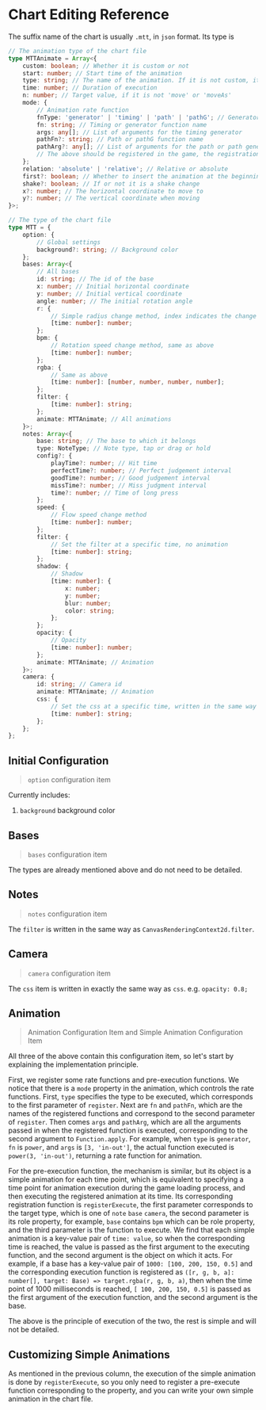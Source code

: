 # Chart Editing Reference

The suffix name of the chart is usually `.mtt`, in `json` format. Its type is

```ts
// The animation type of the chart file
type MTTAnimate = Array<{
    custom: boolean; // Whether it is custom or not
    start: number; // Start time of the animation
    type: string; // The name of the animation. If it is not custom, it is one of 'move', 'rotate', 'resize', 'moveAs' and 'shake'. If it is, it is usually the property name.
    time: number; // Duration of execution
    n: number; // Target value, if it is not 'move' or 'moveAs'
    mode: {
        // Animation rate function
        fnType: 'generator' | 'timing' | 'path' | 'pathG'; // Generator is the rate generator, pathG is the path generator
        fn: string; // Timing or generator function name
        args: any[]; // List of arguments for the timing generator
        pathFn?: string; // Path or pathG function name
        pathArg?: any[]; // List of arguments for the path or path generator
        // The above should be registered in the game, the registration method is described in the chart section, and the mechanism will be explained in detail afterwards
    };
    relation: 'absolute' | 'relative'; // Relative or absolute
    first?: boolean; // Whether to insert the animation at the beginning of all animations of the current object
    shake?: boolean; // If or not it is a shake change
    x?: number; // The horizontal coordinate to move to
    y?: number; // The vertical coordinate when moving
}>;

// The type of the chart file
type MTT = {
    option: {
        // Global settings
        background?: string; // Background color
    };
    bases: Array<{
        // All bases
        id: string; // The id of the base
        x: number; // Initial horizontal coordinate
        y: number; // Initial vertical coordinate
        angle: number; // The initial rotation angle
        r: {
            // Simple radius change method, index indicates the change time, value indicates the target value. It will be animated in 1 frame.
            [time: number]: number;
        };
        bpm: {
            // Rotation speed change method, same as above
            [time: number]: number;
        };
        rgba: {
            // Same as above
            [time: number]: [number, number, number, number];
        };
        filter: {
            [time: number]: string;
        };
        animate: MTTAnimate; // All animations
    }>;
    notes: Array<{
        base: string; // The base to which it belongs
        type: NoteType; // Note type, tap or drag or hold
        config?: {
            playTime?: number; // Hit time
            perfectTime?: number; // Perfect judgement interval
            goodTime?: number; // Good judgement interval
            missTime?: number; // Miss judgment interval
            time?: number; // Time of long press
        };
        speed: {
            // Flow speed change method
            [time: number]: number;
        };
        filter: {
            // Set the filter at a specific time, no animation
            [time: number]: string;
        };
        shadow: {
            // Shadow
            [time: number]: {
                x: number;
                y: number;
                blur: number;
                color: string;
            };
        };
        opacity: {
            // Opacity
            [time: number]: number;
        };
        animate: MTTAnimate; // Animation
    }>;
    camera: {
        id: string; // Camera id
        animate: MTTAnimate; // Animation
        css: {
            // Set the css at a specific time, written in the same way as css
            [time: number]: string;
        };
    };
};
```

## Initial Configuration

> `option` configuration item

Currently includes:

1. `background` background color

## Bases

> `bases` configuration item

The types are already mentioned above and do not need to be detailed.

## Notes

> `notes` configuration item

The `filter` is written in the same way as `CanvasRenderingContext2d.filter`.

## Camera

> `camera` configuration item

The `css` item is written in exactly the same way as `css`. e.g. `opacity: 0.8;`

## Animation

> Animation Configuration Item and Simple Animation Configuration Item

All three of the above contain this configuration item, so let's start by explaining the implementation principle.

First, we register some rate functions and pre-execution functions. We notice that there is a `mode` property in the animation, which controls the rate functions. First, `type` specifies the type to be executed, which corresponds to the first parameter of `register`. Next are `fn` and `pathFn`, which are the names of the registered functions and correspond to the second parameter of `register`. Then comes `args` and `pathArg`, which are all the arguments passed in when the registered function is executed, corresponding to the second argument to `Function.apply`. For example, when `type` is `generator`, `fn` is `power`, and `args` is `[3, 'in-out']`, the actual function executed is `power(3, 'in-out')`, returning a rate function for animation.

For the pre-execution function, the mechanism is similar, but its object is a simple animation for each time point, which is equivalent to specifying a time point for animation execution during the game loading process, and then executing the registered animation at its time. Its corresponding registration function is `registerExecute`, the first parameter corresponds to the target type, which is one of `note` `base` `camera`, the second parameter is its role property, for example, `base` contains `bpm` which can be role property, and the third parameter is the function to execute. We find that each simple animation is a key-value pair of `time: value`, so when the corresponding time is reached, the value is passed as the first argument to the executing function, and the second argument is the object on which it acts. For example, if a base has a key-value pair of `1000: [100, 200, 150, 0.5]` and the corresponding execution function is registered as `([r, g, b, a]: number[], target: Base) => target.rgba(r, g, b, a)`, then when the time point of 1000 milliseconds is reached, `[ 100, 200, 150, 0.5]` is passed as the first argument of the execution function, and the second argument is the base.

The above is the principle of execution of the two, the rest is simple and will not be detailed.

## Customizing Simple Animations

As mentioned in the previous column, the execution of the simple animation is done by `registerExecute`, so you only need to register a pre-execute function corresponding to the property, and you can write your own simple animation in the chart file.

